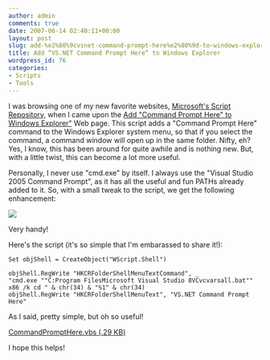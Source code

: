 ```yaml
---
author: admin
comments: true
date: 2007-06-14 02:40:11+00:00
layout: post
slug: add-%e2%80%9cvsnet-command-prompt-here%e2%80%9d-to-windows-explorer
title: Add “VS.NET Command Prompt Here” to Windows Explorer
wordpress_id: 76
categories:
- Scripts
- Tools
---
```


I was browsing one of my new favorite websites, [Microsoft's Script Repository](http://www.microsoft.com/technet/scriptcenter/scripts/default.mspx?mfr=true), when I came upon the [Add "Command Prompt Here" to Windows Explorer"](http://www.microsoft.com/technet/scriptcenter/scripts/desktop/explorer/dmexvb01.mspx) Web page. This script adds a "Command Prompt Here" command to the Windows Explorer system menu, so that if you select the command, a command window will open up in the same folder. Nifty, eh? Yes, I know, this has been around for quite awhile and is nothing new. But, with a little twist, this can become a lot more useful.

Personally, I never use "cmd.exe" by itself. I always use the "Visual Studio 2005 Command Prompt", as it has all the useful and fun PATHs already added to it. So, with a small tweak to the script, we get the following enhancement:

![](http://images.wadewegner.com/wordpress/content/binary/VSNETCMD.GIF)

Very handy!

Here's the script (it's so simple that I'm embarassed to share it!):

	Set objShell = CreateObject("WScript.Shell")  
	  
	objShell.RegWrite "HKCRFolderShellMenuTextCommand", _  
	"cmd.exe ""C:Program FilesMicrosoft Visual Studio 8VCvcvarsall.bat"" x86 /k cd " & chr(34) & "%1" & chr(34)  
	objShell.RegWrite "HKCRFolderShellMenuText", "VS.NET Command Prompt Here"

As I said, pretty simple, but oh so useful!

[CommandPromptHere.vbs (.29 KB)](http://images.wadewegner.com/wordpress/content/binary/CommandPromptHere.vbs)

I hope this helps!